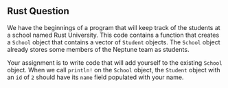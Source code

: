 ## Rust Question
We have the beginnings of a program that will keep track of the students at a school named Rust University. This code contains a function that creates a `School` object that contains a vector of `Student` objects. The `School` object already stores some members of the Neptune team as students.

Your assignment is to write code that will add yourself to the existing `School` object. When we call `println!` on the `School` object, the `Student` object with an `id` of `2` should have its `name` field populated with your name.